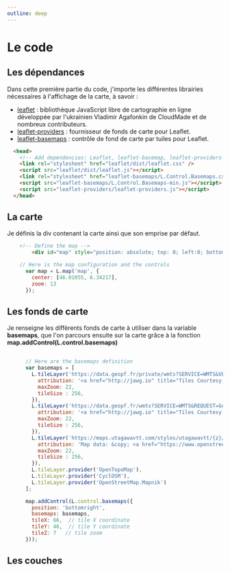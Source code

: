 ```yaml
---
outline: deep
---
```


# Le code
## Les dépendances
Dans cette première partie du code, j'importe les différentes librairies nécessaires à l'affichage de la carte, à savoir : 
- [leaflet](https://github.com/Leaflet/Leaflet) : bibliothèque JavaScript libre de cartographie en ligne développée par l'ukrainien Vladimir Agafonkin de CloudMade et de nombreux contributeurs.
- [leaflet-providers](https://github.com/leaflet-extras/leaflet-providers.git) : fournisseur de fonds de carte pour Leaflet.
- [leaflet-basemaps](https://github.com/consbio/Leaflet.Basemaps) : contrôle de fond de carte par tuiles pour Leaflet.

```html
  <head>
    <!-- Add dependencies: Leaflet, leaflet-basemap, leaflet-providers-->
    <link rel="stylesheet" href="leaflet/dist/leaflet.css" />
    <script src="leaflet/dist/leaflet.js"></script>
    <link rel="stylesheet" href="leaflet-basemaps/L.Control.Basemaps.css" />
    <script src="leaflet-basemaps/L.Control.Basemaps-min.js"></script>
    <script src="leaflet-providers/leaflet-providers.js"></script>
  </head>
```

## La carte
Je définis la div contenant la carte ainsi que son emprise par défaut.
```html
    <!-- Define the map -->
		<div id="map" style="position: absolute; top: 0; left:0; bottom:0; right: 0;"></div>
```
```js
    // Here is the map configuration and the controls
      var map = L.map('map', {
        center: [46.01055, 6.34217],
        zoom: 13
      });
```

## Les fonds de carte
Je renseigne les différents fonds de carte à utiliser dans la variable **basemaps**, que l'on parcours ensuite sur la carte grâce à la fonction **map.addControl(L.control.basemaps)**

```js
      
      // Here are the basemaps definition
      var basemaps = [
        L.tileLayer('https://data.geopf.fr/private/wmts?SERVICE=WMTS&VERSION=1.0.0&REQUEST=GetTile&apikey=ign_scan_ws&VERSION=1.0.0&LAYER=GEOGRAPHICALGRIDSYSTEMS.MAPS.SCAN25TOUR&STYLE=normal&FORMAT=image/jpeg&TILEMATRIXSET=PM&TILEMATRIX={z}&TILEROW={y}&TILECOL={x}', {
          attribution: '<a href="http://jawg.io" title="Tiles Courtesy of Jawg Maps" target="_blank">&copy; <b>Jawg</b>Maps</a> &copy; <a href="https://www.openstreetmap.org/copyright">OpenStreetMap</a> contributors',
          maxZoom: 22,
          tileSize : 256,
        }),
        L.tileLayer('https://data.geopf.fr/wmts?SERVICE=WMTS&REQUEST=GetTile&VERSION=1.0.0&LAYER=HR.ORTHOIMAGERY.ORTHOPHOTOS&STYLE=normal&FORMAT=image/jpeg&TILEMATRIXSET=PM&TILEMATRIX={z}&TILEROW={y}&TILECOL={x}', {
          attribution: '<a href="http://jawg.io" title="Tiles Courtesy of Jawg Maps" target="_blank">&copy; <b>Jawg</b>Maps</a> &copy; <a href="https://www.openstreetmap.org/copyright">OpenStreetMap</a> contributors',
          maxZoom: 22,
          tileSize : 256,
        }),
        L.tileLayer('https://maps.utagawavtt.com/styles/utagawavtt/{z}/{x}/{y}.png', {
          attribution: 'Map data: &copy; <a href="https://www.openstreetmap.org/copyright">OpenStreetMap</a> contributors | Map style: &copy; <a href="https://www.utagawavtt.com/">UtagawaVTT</a> (<a href="https://creativecommons.org/licenses/by-sa/3.0/">CC-BY-SA</a>)',
          maxZoom: 22,
          tileSize : 256,
        }),
        L.tileLayer.provider('OpenTopoMap'),
        L.tileLayer.provider('CyclOSM'),
        L.tileLayer.provider('OpenStreetMap.Mapnik')
      ];

      map.addControl(L.control.basemaps({
        position: 'bottomright',
        basemaps: basemaps,
        tileX: 66,  // tile X coordinate
        tileY: 46,  // tile Y coordinate
        tileZ: 7   // tile zoom  
      }));
```

## Les couches
